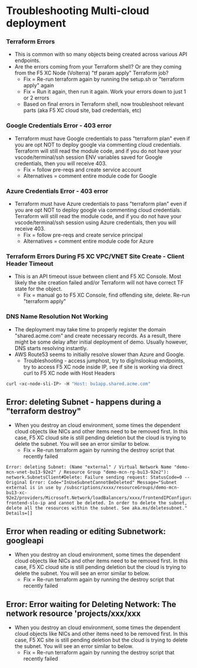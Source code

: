 # Troubleshooting Multi-cloud deployment

<!-- spell-checker: ignore volterra markdownlint nating vnet -->

### Terraform Errors
- This is common with so many objects being created across various API endpoints.
- Are the errors coming from your Terraform shell? Or are they coming from the F5 XC Node (Volterra) "tf param apply" Terraform job?
   - Fix = Re-run terraform again by running the setup.sh or "terraform apply" again
   - Fix = Run it again, then run it again. Work your errors down to just 1 or 2 errors
   - Based on final errors in Terraform shell, now troubleshoot relevant parts (aka F5 XC cloud site, bad credentials, etc)

### Google Credentials Error - 403 error
- Terraform must have Google credentials to pass "terraform plan" even if you are opt NOT to deploy google via commenting cloud credentials. Terraform will still read the module code, and if you do not have your vscode/terminal/ssh session ENV variables saved for Google credentials, then you will receive 403.
   - Fix = follow pre-reqs and create service account
   - Alternatives = comment entire module code for Google

### Azure Credentials Error - 403 error
- Terraform must have Azure credentials to pass "terraform plan" even if you are opt NOT to deploy google via commenting cloud credentials. Terraform will still read the module code, and if you do not have your vscode/terminal/ssh session using Azure credentials, then you will receive 403.
   - Fix = follow pre-reqs and create service principal
   - Alternatives = comment entire module code for Azure

### Terraform Errors During F5 XC VPC/VNET Site Create - Client Header Timeout
- This is an API timeout issue between client and F5 XC Console. Most likely the site creation failed and/or Terraform will not have correct TF state for the object.
   - Fix = manual go to F5 XC Console, find offending site, delete. Re-run "terraform apply"

### DNS Name Resolution Not Working
- The deployment may take time to properly register the domain "shared.acme.com" and create necessary records. As a result, there might be some delay after initial deployment of demo. Usually however, DNS starts resolving instantly.
- AWS Route53 seems to initially resolve slower than Azure and Google.
   - Troubleshooting - access jumphost, try to dig/nslookup endpoints, try to access F5 XC node inside IP, see if site is working via direct curl to F5 XC node with Host Headers
```bash
curl <xc-node-sli-IP> -H "Host: bu1app.shared.acme.com"
```

## Error: deleting Subnet - happens during a "terraform destroy"
- When you destroy an cloud environment, some times the dependent cloud objects like NICs and other items need to be removed first. In this case, F5 XC cloud site is still pending deletion but the cloud is trying to delete the subnet. You will see an error similar to below.
   - Fix = Re-run terraform again by running the destroy script that recently failed

```
Error: deleting Subnet: (Name "external" / Virtual Network Name "demo-mcn-vnet-bu13-92e2" / Resource Group "demo-mcn-rg-bu13-92e2"): network.SubnetsClient#Delete: Failure sending request: StatusCode=0 -- Original Error: Code="InUseSubnetCannotBeDeleted" Message="Subnet external is in use by /subscriptions/xxxx/resourceGroups/demo-mcn-bu13-xc-92e2/providers/Microsoft.Network/loadBalancers/xxxx/frontendIPConfigurations/loadbalancer-frontend-slo-ip and cannot be deleted. In order to delete the subnet, delete all the resources within the subnet. See aka.ms/deletesubnet." Details=[]
```

## Error when reading or editing Subnetwork: googleapi
- When you destroy an cloud environment, some times the dependent cloud objects like NICs and other items need to be removed first. In this case, F5 XC cloud site is still pending deletion but the cloud is trying to delete the subnet. You will see an error similar to below.
   - Fix = Re-run terraform again by running the destroy script that recently failed

## Error: Error waiting for Deleting Network: The network resource 'projects/xxx/xxx
- When you destroy an cloud environment, some times the dependent cloud objects like NICs and other items need to be removed first. In this case, F5 XC site is still pending deletion but the cloud is trying to delete the subnet. You will see an error similar to below.
   - Fix = Re-run terraform again by running the destroy script that recently failed
